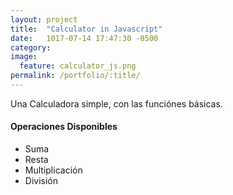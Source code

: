 ```yaml
---
layout: project
title:  "Calculator in Javascript"
date:   1017-07-14 17:47:30 -0500
category:
image:
  feature: calculator_js.png
permalink: /portfolio/:title/
---
```

Una Calculadora simple, con las funciónes básicas.

#### Operaciones Disponibles
- Suma
- Resta
- Multiplicación
- División

